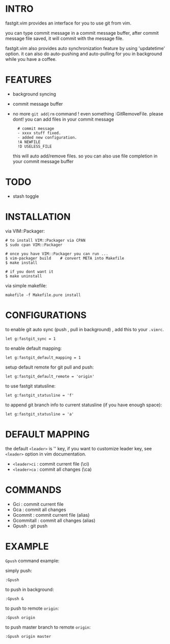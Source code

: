 

INTRO
=====
fastgit.vim provides an interface for you to use git from vim.

you can type commit message in a commit message buffer, after commit message
file saved, it will commit with the message file.

fastgit.vim also provides auto synchronization feature by using 'updatetime'
option. it can also do auto-pushing and auto-pulling for
you in background while you have a coffee.

FEATURES
========

- background syncing
- commit message buffer
- no more `git add|rm` command ! even something :GitRemoveFile. please dont!
    you can add files in your commit message

        # commit message
        - xxxx stuff fixed.
        - added new configuration.
        !A NEWFILE
        !D USELESS_FILE

    this will auto add/remove files. so you can also use file completion in
    your commit message buffer

TODO
====

- stash toggle

INSTALLATION
============

via VIM::Packager:

    # to install VIM::Packager via CPAN
    $ sudo cpan VIM::Packager

    # once you have VIM::Packager you can run ... 
    $ vim-packager build    # convert META into Makefile
    $ make install

    # if you dont want it
    $ make uninstall

via simple makefile:

    makefile -f Makefile.pure install

CONFIGURATIONS
==============

to enable git auto sync (push , pull in background) , add this to your
`.vimrc`.

    let g:fastgit_sync = 1

to enable default mapping:

    let g:fastgit_default_mapping = 1

setup default remote for git pull and push:

    let g:fastgit_default_remote = 'origin'

to use fastgit statusline:

    let g:fastgit_statusline = 'f'

to append git branch info to current statusline (if you have enough space):

    let g:fastgit_statusline = 'a'


DEFAULT MAPPING
===============

the default `<leader>` is '\' key, if you want to customize leader key, see
`<leader>` option in vim documentation. 

- `<leader>ci` : commit current file (\ci)
- `<leader>ca` : commit all changes  (\ca)

COMMANDS
========

- Gci     : commit current file
- Gca     : commit all changes
- Gcommit : commit current file (alias)
- Gcommitall : commit all changes (alias)
- Gpush   : git push


EXAMPLE
=======
`Gpush` command example:

simply push:

    :Gpush

to push in background:

    :Gpush &

to push to remote `origin`:

    :Gpush origin

to push master branch to remote `origin`:

    :Gpush origin master



